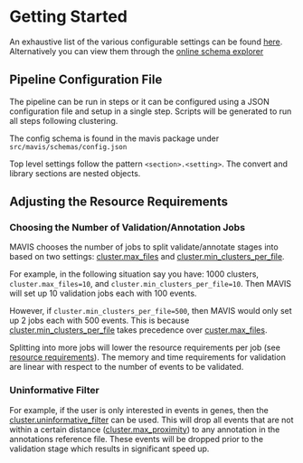 # Getting Started

An exhaustive list of the various configurable settings can be found [here](../settings). Alternatively you can view them through the [online schema explorer](https://json-schema.app/view?url=https://raw.githubusercontent.com/bcgsc/mavis_config/master/src/mavis_config/config.json)

## Pipeline Configuration File

The pipeline can be run in steps or it can be configured using a JSON
configuration file and setup in a single step. Scripts will be generated
to run all steps following clustering.

The config schema is found in the mavis package under `src/mavis/schemas/config.json`

Top level settings follow the pattern `<section>.<setting>`. The convert and library
sections are nested objects.

## Adjusting the Resource Requirements

### Choosing the Number of Validation/Annotation Jobs

MAVIS chooses the number of jobs to split validate/annotate stages into
based on two settings: [cluster.max_files](../../configuration/settings/#clustermax_files) and
[cluster.min_clusters_per_file](../../configuration/settings/#clustermin-clusters-per-file).

For example, in the following situation say you have: 1000 clusters,
`cluster.max_files=10`, and `cluster.min_clusters_per_file=10`. Then MAVIS will set up
10 validation jobs each with 100 events.

However, if `cluster.min_clusters_per_file=500`, then MAVIS would only set up 2
jobs each with 500 events. This is because
[cluster.min_clusters_per_file](../../configuration/settings/#clustermin-clusters-per-file) takes precedence
over [custer.max_files](../../configuration/settings/#clustermax_files).

Splitting into more jobs will lower the resource requirements per job
(see [resource requirements](../performance/)). The memory and time requirements for validation are linear
with respect to the number of events to be validated.

### Uninformative Filter

For example, if the user is only interested in events in genes, then the
[cluster.uninformative_filter](../../configuration/settings/#clusteruninformative_filter) can be used. This
will drop all events that are not within a certain distance
([cluster.max_proximity](../../configuration/settings/#clustermax_proximity)) to any annotation in
the annotations reference file. These events will be dropped prior to
the validation stage which results in significant speed up.

